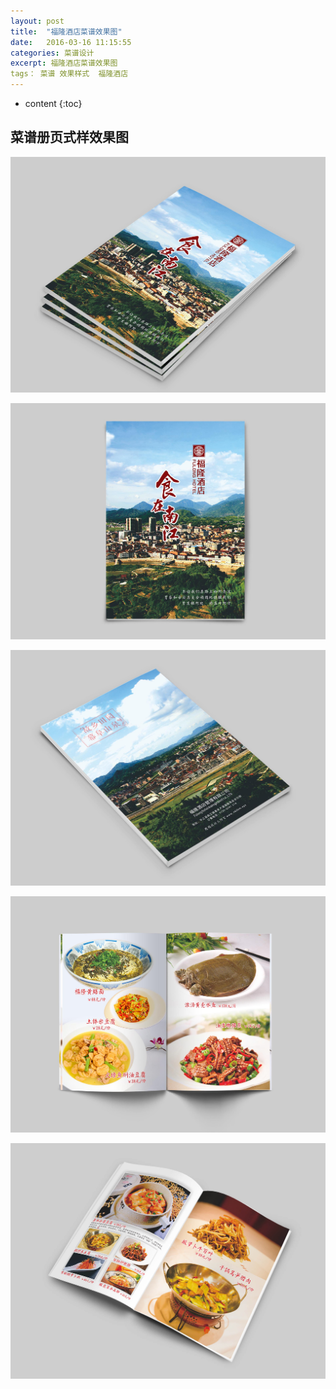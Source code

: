 ```yaml
---
layout: post
title:  "福隆酒店菜谱效果图"
date:   2016-03-16 11:15:55
categories: 菜谱设计
excerpt: 福隆酒店菜谱效果图
tags： 菜谱 效果样式  福隆酒店
---
```


* content
{:toc}

## 菜谱册页式样效果图

![福隆酒店](/css/pics/fulong/4.jpg "福隆菜谱效果图") 
   
![福隆酒店](/css/pics/fulong/7.jpg "福隆菜谱效果图")   

![福隆酒店](/css/pics/fulong/8.jpg "福隆菜谱效果图")   

![福隆酒店](/css/pics/fulong/5.jpg "福隆菜谱效果图")  
 
![福隆酒店](/css/pics/fulong/6.jpg "福隆菜谱效果图")   


